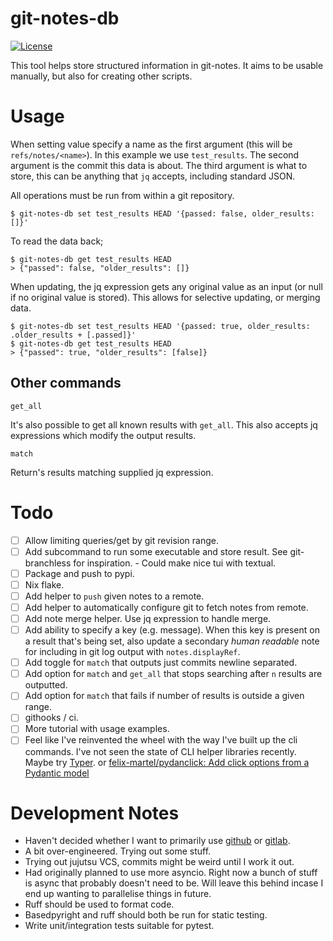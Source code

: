 # git-notes-db

[![License](https://img.shields.io/badge/license-Unlicense-blue.svg)](LICENSE)

This tool helps store structured information in git-notes.
It aims to be usable manually, but also for creating other scripts.

Usage
=====

When setting value specify a name as the first argument (this will be
`refs/notes/<name>`). In this example we use `test_results`.
The second argument is the commit this data is about.
The third argument is what to store, this can be anything that `jq` accepts, including standard JSON.

All operations must be run from within a git repository.

```console
$ git-notes-db set test_results HEAD '{passed: false, older_results: []}'
```

To read the data back;

```console
$ git-notes-db get test_results HEAD
> {"passed": false, "older_results": []}
```

When updating, the jq expression gets any original value as an input (or null
if no original value is stored). This allows for selective updating, or merging
data.

```console
$ git-notes-db set test_results HEAD '{passed: true, older_results: .older_results + [.passed]}'
$ git-notes-db get test_results HEAD
> {"passed": true, "older_results": [false]}
```

Other commands
--------------

`get_all`

It's also possible to get all known results with `get_all`. This also accepts
jq expressions which modify the output results.

`match`

Return's results matching supplied jq expression.


Todo
====

- [ ] Allow limiting queries/get by git revision range.
- [ ] Add subcommand to run some executable and store result.
      See git-branchless for inspiration.
        - Could make nice tui with textual.
- [ ] Package and push to pypi.
- [ ] Nix flake.
- [ ] Add helper to `push` given notes to a remote.
- [ ] Add helper to automatically configure git to fetch notes from remote.
- [ ] Add note merge helper. Use jq expression to handle merge.
- [ ] Add ability to specify a key (e.g. message).
      When this key is present on a result that's being set, also update a
      secondary *human readable* note for including in git log output with
      `notes.displayRef`.
- [ ] Add toggle for `match` that outputs just commits newline separated.
- [ ] Add option for `match` and `get_all` that stops searching after `n`
      results are outputted.
- [ ] Add option for `match` that fails if number of results is outside
      a given range.
- [ ] githooks / ci.
- [ ] More tutorial with usage examples.
- [ ] Feel like I've reinvented the wheel with the way I've built up the cli
      commands. I've not seen the state of CLI helper libraries recently.
      Maybe try [Typer](https://typer.tiangolo.com/).
      or [felix-martel/pydanclick: Add click options from a Pydantic
      model](https://github.com/felix-martel/pydanclick)

Development Notes
=================
- Haven't decided whether I want to primarily use
  [github](https://github.com/cscutcher/git-notes-db) or
  [gitlab](https://gitlab.com/cscutcher-public/git-notes-db).
- A bit over-engineered. Trying out some stuff.
- Trying out jujutsu VCS, commits might be weird until I work it out.
- Had originally planned to use more asyncio. Right now a bunch of stuff is
  async that probably doesn't need to be.
  Will leave this behind incase I end up wanting to parallelise things in
  future.
- Ruff should be used to format code.
- Basedpyright and ruff should both be run for static testing.
- Write unit/integration tests suitable for pytest.
